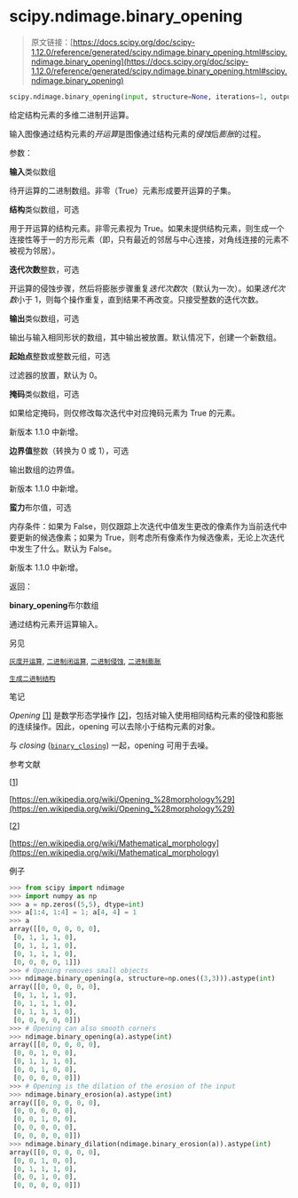# scipy.ndimage.binary_opening

> 原文链接：[https://docs.scipy.org/doc/scipy-1.12.0/reference/generated/scipy.ndimage.binary_opening.html#scipy.ndimage.binary_opening](https://docs.scipy.org/doc/scipy-1.12.0/reference/generated/scipy.ndimage.binary_opening.html#scipy.ndimage.binary_opening)

```py
scipy.ndimage.binary_opening(input, structure=None, iterations=1, output=None, origin=0, mask=None, border_value=0, brute_force=False)
```

给定结构元素的多维二进制开运算。

输入图像通过结构元素的*开运算*是图像通过结构元素的*侵蚀*后*膨胀*的过程。

参数：

**输入**类似数组

待开运算的二进制数组。非零（True）元素形成要开运算的子集。

**结构**类似数组，可选

用于开运算的结构元素。非零元素视为 True。如果未提供结构元素，则生成一个连接性等于一的方形元素（即，只有最近的邻居与中心连接，对角线连接的元素不被视为邻居）。

**迭代次数**整数，可选

开运算的侵蚀步骤，然后将膨胀步骤重复*迭代次数*次（默认为一次）。如果*迭代次数*小于 1，则每个操作重复，直到结果不再改变。只接受整数的迭代次数。

**输出**类似数组，可选

输出与输入相同形状的数组，其中输出被放置。默认情况下，创建一个新数组。

**起始点**整数或整数元组，可选

过滤器的放置，默认为 0。

**掩码**类似数组，可选

如果给定掩码，则仅修改每次迭代中对应掩码元素为 True 的元素。

新版本 1.1.0 中新增。

**边界值**整数（转换为 0 或 1），可选

输出数组的边界值。

新版本 1.1.0 中新增。

**蛮力**布尔值，可选

内存条件：如果为 False，则仅跟踪上次迭代中值发生更改的像素作为当前迭代中要更新的候选像素；如果为 True，则考虑所有像素作为候选像素，无论上次迭代中发生了什么。默认为 False。

新版本 1.1.0 中新增。

返回：

**binary_opening**布尔数组

通过结构元素开运算输入。

另见

[`灰度开运算`](https://docs.scipy.org/doc/scipy-1.12.0/reference/generated/scipy.ndimage.grey_opening.html#scipy.ndimage.grey_opening "scipy.ndimage.grey_opening"), [`二进制闭运算`](https://docs.scipy.org/doc/scipy-1.12.0/reference/generated/scipy.ndimage.binary_closing.html#scipy.ndimage.binary_closing "scipy.ndimage.binary_closing"), [`二进制侵蚀`](https://docs.scipy.org/doc/scipy-1.12.0/reference/generated/scipy.ndimage.binary_erosion.html#scipy.ndimage.binary_erosion "scipy.ndimage.binary_erosion"), [`二进制膨胀`](https://docs.scipy.org/doc/scipy-1.12.0/reference/generated/scipy.ndimage.binary_dilation.html#scipy.ndimage.binary_dilation "scipy.ndimage.binary_dilation")

[`生成二进制结构`](https://docs.scipy.org/doc/scipy-1.12.0/reference/generated/scipy.ndimage.generate_binary_structure.html#scipy.ndimage.generate_binary_structure "scipy.ndimage.generate_binary_structure")

笔记

*Opening* [[1]](#ra062f0d4def5-1) 是数学形态学操作 [[2]](#ra062f0d4def5-2)，包括对输入使用相同结构元素的侵蚀和膨胀的连续操作。因此，opening 可以去除小于结构元素的对象。

与 *closing* ([`binary_closing`](scipy.ndimage.binary_closing.html#scipy.ndimage.binary_closing "scipy.ndimage.binary_closing")) 一起，opening 可用于去噪。

参考文献

[[1](#id1)]

[https://en.wikipedia.org/wiki/Opening_%28morphology%29](https://en.wikipedia.org/wiki/Opening_%28morphology%29)

[[2](#id2)]

[https://en.wikipedia.org/wiki/Mathematical_morphology](https://en.wikipedia.org/wiki/Mathematical_morphology)

例子

```py
>>> from scipy import ndimage
>>> import numpy as np
>>> a = np.zeros((5,5), dtype=int)
>>> a[1:4, 1:4] = 1; a[4, 4] = 1
>>> a
array([[0, 0, 0, 0, 0],
 [0, 1, 1, 1, 0],
 [0, 1, 1, 1, 0],
 [0, 1, 1, 1, 0],
 [0, 0, 0, 0, 1]])
>>> # Opening removes small objects
>>> ndimage.binary_opening(a, structure=np.ones((3,3))).astype(int)
array([[0, 0, 0, 0, 0],
 [0, 1, 1, 1, 0],
 [0, 1, 1, 1, 0],
 [0, 1, 1, 1, 0],
 [0, 0, 0, 0, 0]])
>>> # Opening can also smooth corners
>>> ndimage.binary_opening(a).astype(int)
array([[0, 0, 0, 0, 0],
 [0, 0, 1, 0, 0],
 [0, 1, 1, 1, 0],
 [0, 0, 1, 0, 0],
 [0, 0, 0, 0, 0]])
>>> # Opening is the dilation of the erosion of the input
>>> ndimage.binary_erosion(a).astype(int)
array([[0, 0, 0, 0, 0],
 [0, 0, 0, 0, 0],
 [0, 0, 1, 0, 0],
 [0, 0, 0, 0, 0],
 [0, 0, 0, 0, 0]])
>>> ndimage.binary_dilation(ndimage.binary_erosion(a)).astype(int)
array([[0, 0, 0, 0, 0],
 [0, 0, 1, 0, 0],
 [0, 1, 1, 1, 0],
 [0, 0, 1, 0, 0],
 [0, 0, 0, 0, 0]]) 
```

